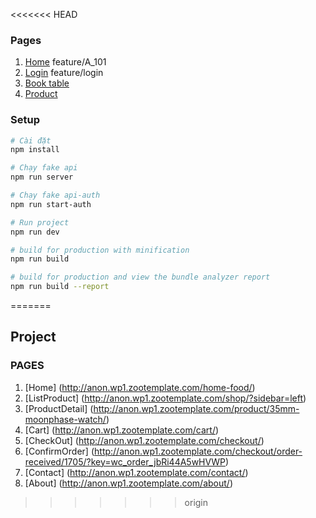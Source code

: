 <<<<<<< HEAD
### Pages

1. [Home](https://www.now.vn/)
   feature/A_101
2. [Login](https://www.now.vn/account/login)
   feature/login
3. [Book table](https://www.now.vn/ho-chi-minh/table)
4. [Product](https://www.now.vn/ho-chi-minh/cua-hang-thuc-pham-megadeli)

### Setup

```bash
# Cài đặt
npm install

# Chạy fake api
npm run server

# Chạy fake api-auth
npm run start-auth

# Run project
npm run dev

# build for production with minification
npm run build

# build for production and view the bundle analyzer report
npm run build --report
```
=======
## Project 

### PAGES
1. [Home] (http://anon.wp1.zootemplate.com/home-food/)
2. [ListProduct] (http://anon.wp1.zootemplate.com/shop/?sidebar=left)
3. [ProductDetail] (http://anon.wp1.zootemplate.com/product/35mm-moonphase-watch/)
4. [Cart] (http://anon.wp1.zootemplate.com/cart/)
5. [CheckOut] (http://anon.wp1.zootemplate.com/checkout/)
6. [ConfirmOrder] (http://anon.wp1.zootemplate.com/checkout/order-received/1705/?key=wc_order_jbRi44A5wHVWP)
7. [Contact] (http://anon.wp1.zootemplate.com/contact/)
8. [About] (http://anon.wp1.zootemplate.com/about/)
>>>>>>> origin
